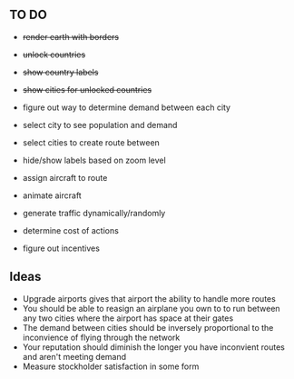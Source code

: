 ## TO DO
- ~~render earth with borders~~
- ~~unlock countries~~
- ~~show country labels~~
- ~~show cities for unlocked countries~~
- figure out way to determine demand between each city
- select city to see population and demand
- select cities to create route between

- hide/show labels based on zoom level
- assign aircraft to route
- animate aircraft
- generate traffic dynamically/randomly
- determine cost of actions
- figure out incentives


## Ideas

- Upgrade airports gives that airport the ability to handle more routes
- You should be able to reasign an airplane you own to to run between any two cities where the airport has space at their gates
- The demand between cities should be inversely proportional to the inconvience of flying through the network
- Your reputation should diminish the longer you have inconvient routes and aren't meeting demand
- Measure stockholder satisfaction in some form